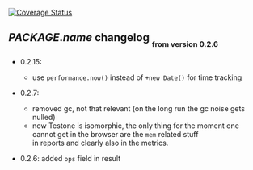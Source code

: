 [![Coverage Status](https://coveralls.io/repos/github/fedeghe/testone/badge.svg?branch=master)](https://coveralls.io/github/fedeghe/testone?branch=master)
## $PACKAGE.name$ changelog <sub><sub>from version 0.2.6</sub></sub>
- 0.2.15:
    - use `performance.now()` instead of `+new Date()` for time tracking

- 0.2.7:  
    - removed gc, not that relevant (on the long run the gc noise gets nulled)  
    - now Testone is isomorphic, the only thing for the moment one cannot get in the browser are the `mem` related stuff  
    in reports and clearly also in the metrics.
- 0.2.6: added `ops` field in result

